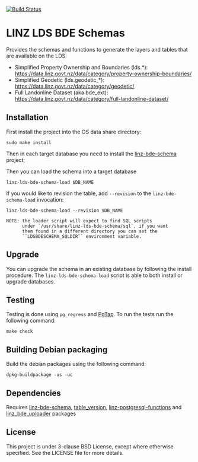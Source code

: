 [![Build Status](https://secure.travis-ci.org/linz/linz-lds-bde-schema.svg)](http://travis-ci.org/linz/linz-lds-bde-schema)

LINZ LDS BDE Schemas
=================================

Provides the schemas and functions to generate the layers and tables that are available on the LDS:

* Simplified Property Ownership and Boundaries (lds.*): https://data.linz.govt.nz/data/category/property-ownership-boundaries/
* Simplified Geodetic (lds.geodetic_*): https://data.linz.govt.nz/data/category/geodetic/
* Full Landonline Dataset (aka bde_ext): https://data.linz.govt.nz/data/category/full-landonline-dataset/

Installation
------------

First install the project into the OS data share directory:

    sudo make install

Then in each target database you need to install the
[linz-bde-schema](https://github.com/linz/linz-bde-schema)
project;

Then you can load the schema into a target database

```shell
linz-lds-bde-schema-load $DB_NAME
```

If you would like to revision the table, add `--revision`
to the `linz-bde-schema-load` invocation:

```shell
linz-lds-bde-schema-load --revision $DB_NAME

NOTE: the loader script will expect to find SQL scripts
      under `/usr/share/linz-lds-bde-schema/sql`, if you want
      them found in a different directory you can set the
      ``LDSBDESCHEMA_SQLDIR`` environment variable.
```

Upgrade
-------

You can upgrade the schema in an existing database by following
the install procedure. The `linz-lds-bde-schema-load` script is able
to both install or upgrade databases.

Testing
-------

Testing is done using `pg_regress` and [PgTap](http://pgtap.org/).
To run the tests run the following command:

    make check

Building Debian packaging
--------------------------

Build the debian packages using the following command:

    dpkg-buildpackage -us -uc


Dependencies
------------

Requires [linz-bde-schema](https://github.com/linz/linz-bde-schema),
[table_version](https://github.com/linz/postgresql-tableversion),
[linz-postgresql-functions](https://github.com/linz/linz-postgresql-functions)
and [linz_bde_uploader](https://github.com/linz/linz_bde_uploader) packages

License
---------------------
This project is under 3-clause BSD License, except where otherwise specified.
See the LICENSE file for more details.
